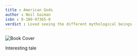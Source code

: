 ```yaml
---
title : American Gods
author : Neil Gaiman 
isbn : 0-380-97365-0
verdict : Loved seeing the different mythological beings 
---
```


![Book Cover](https://upload.wikimedia.org/wikipedia/en/4/49/American_gods.jpg)  


Interesting tale 
